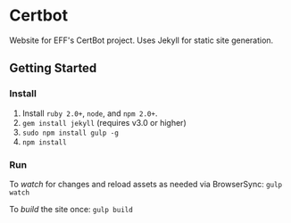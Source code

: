 # Certbot

Website for EFF's CertBot project. Uses Jekyll for static site generation.

## Getting Started

### Install
1. Install `ruby 2.0+`, `node`, and `npm 2.0+`.
2. `gem install jekyll` (requires v3.0 or higher)
3. `sudo npm install gulp -g`
4. `npm install`

### Run
To *watch* for changes and reload assets as needed via BrowserSync:
`gulp watch`

To *build* the site once:
`gulp build`